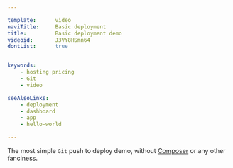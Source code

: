 ```yaml
---

template:      video
naviTitle:     Basic deployment
title:         Basic deployment demo
videoid:       J3VY8HSmn64
dontList:      true


keywords:
    - hosting pricing
    - Git
    - video

seeAlsoLinks:
    - deployment
    - dashboard
    - app
    - hello-world

---
```


The most simple `Git` push to deploy demo, without [Composer](/composer) or any other fanciness.